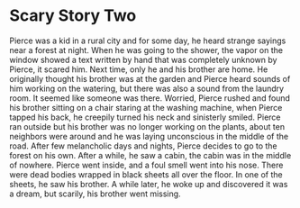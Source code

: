 # Scary Story Two

Pierce was a kid in a rural city and for some day, he heard strange sayings near a forest at night. When he was going to the shower, the vapor on the window showed a text written by hand that was completely unknown by Pierce, it scared him. Next time, only he and his brother are home. He originally thought his brother was at the garden and Pierce heard sounds of him working on the watering, but there was also a sound from the laundry room. It seemed like someone was there. Worried, Pierce rushed and found his brother sitting on a chair staring at the washing machine, when Pierce tapped his back, he creepily turned his neck and sinisterly smiled. Pierce ran outside but his brother was no longer working on the plants, about ten neighbors were around and he was laying unconscious in the middle of the road. After few melancholic days and nights, Pierce decides to go to the forest on his own. After a while, he saw a cabin, the cabin was in the middle of nowhere. Pierce went inside, and a foul smell went into his nose. There were dead bodies wrapped in black sheets all over the floor. In one of the sheets, he saw his brother. A while later, he woke up and discovered it was a dream, but scarily, his brother went missing.

